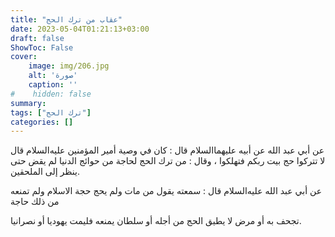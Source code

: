 ```yaml
---
title: "عقاب من ترك الحج"
date: 2023-05-04T01:21:13+03:00
draft: false
ShowToc: False
cover:
    image: img/206.jpg
    alt: 'صورة'
    caption: ''
#    hidden: false
summary: 
tags: ["ترك الحج"]
categories: []
---
```

عن أبي عبد الله عن أبيه عليهما‌السلام قال : كان في وصية أمير المؤمنين
عليه‌السلام قال لا تتركوا حج بيت ربكم فتهلكوا ، وقال : من ترك
الحج لحاجة من حوائج الدنيا لم يقض حتى ينظر إلى الملحقين.

عن أبي عبد الله عليه‌السلام قال : سمعته يقول من مات ولم يحج حجة الاسلام ولم تمنعه من ذلك حاجة
 
تجحف به أو مرض لا يطيق الحج من أجله أو سلطان يمنعه فليمت يهوديا
أو نصرانيا.

